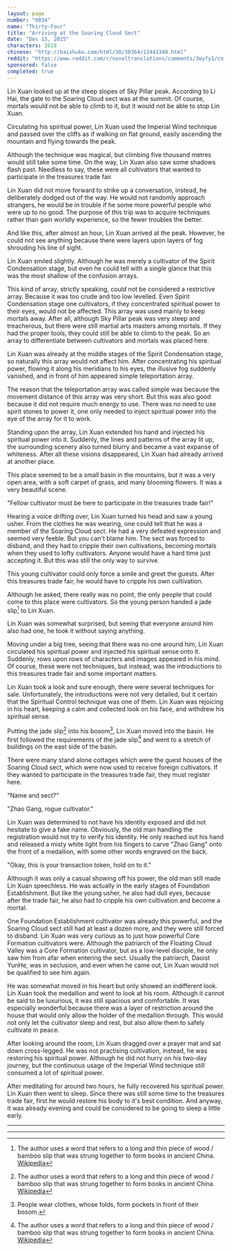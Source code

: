 ```yaml
---
layout: page
number: "0034"
name: "Thirty-Four"
title: "Arriving at the Soaring Cloud Sect"
date: "Dec 15, 2015"
characters: 2018
chinese: "http://baishuku.com/html/30/30364/12441348.html"
reddit: "https://www.reddit.com/r/noveltranslations/comments/3wyfy1/cn_tempered_immortal_chapter_0034/"
sponsored: false
completed: true
---
```


Lin Xuan looked up at the steep slopes of Sky Pillar peak. According to Li Hai, the gate to the Soaring Cloud sect was at the summit. Of course, mortals would not be able to climb to it, but it would not be able to stop Lin Xuan.

Circulating his spiritual power, Lin Xuan used the Imperial Wind technique and passed over the cliffs as if walking on flat ground, easily ascending the mountain and flying towards the peak.

Although the technique was magical, but climbing five thousand metres would still take some time. On the way, Lin Xuan also saw some shadows flash past. Needless to say, these were all cultivators that wanted to participate in the treasures trade fair.

Lin Xuan did not move forward to strike up a conversation, instead, he deliberately dodged out of the way. He would not randomly approach strangers, he would be in trouble if he some more powerful people who were up to no good. The purpose of this trip was to acquire techniques rather than gain worldly experience, so the fewer troubles the better.

And like this, after almost an hour, Lin Xuan arrived at the peak. However, he could not see anything because there were layers upon layers of fog shrouding his line of sight.

Lin Xuan smiled slightly. Although he was merely a cultivator of the Spirit Condensation stage, but even he could tell with a single glance that this was the most shallow of the confusion arrays.

This kind of array, strictly speaking, could not be considered a restrictive array. Because it was too crude and too low levelled. Even Spirit Condensation stage one cultivators, if they concentrated spiritual power to their eyes, would not be affected. This array was used mainly to keep mortals away. After all, although Sky Pillar peak was very steep and treacherous, but there were still martial arts masters among mortals. If they had the proper tools, they could still be able to climb to the peak. So an array to differentiate between cultivators and mortals was placed here.

Lin Xuan was already at the middle stages of the Spirit Condensation stage, so naturally this array would not affect him. After concentrating his spiritual power, flowing it along his meridians to his eyes, the illusive fog suddenly vanished, and in front of him appeared simple teleportation array.

The reason that the teleportation array was called simple was because the movement distance of this array was very short. But this was also good because it did not require much energy to use. There was no need to use spirit stones to power it, one only needed to inject spiritual power into the eye of the array for it to work.

Standing upon the array, Lin Xuan extended his hand and injected his spiritual power into it. Suddenly, the lines and patterns of the array lit up, the surrounding scenery also turned blurry and became a vast expanse of whiteness. After all these visions disappeared, Lin Xuan had already arrived at another place.

This place seemed to be a small basin in the mountains, but it was a very open area, with a soft carpet of grass, and many blooming flowers. It was a very beautiful scene.

"Fellow cultivator must be here to participate in the treasures trade fair!"

Hearing a voice drifting over, Lin Xuan turned his head and saw a young usher. From the clothes he was wearing, one could tell that he was a member of the Soaring Cloud sect. He had a very defeated expression and seemed very feeble. But you can't blame him. The sect was forced to disband, and they had to cripple their own cultivations, becoming mortals when they used to lofty cultivators. Anyone would have a hard time just accepting it. But this was still the only way to survive.

This young cultivator could only force a smile and greet the guests. After this treasures trade fair, he would have to cripple his own cultivation.

Although he asked, there really was no point, the only people that could come to this place were cultivators. So the young person handed a jade slip[^1] to Lin Xuan.

Lin Xuan was somewhat surprised, but seeing that everyone around him also had one, he took it without saying anything.

Moving under a big tree, seeing that there was no one around him, Lin Xuan circulated his spiritual power and injected his spiritual sense onto it. Suddenly, rows upon rows of characters and images appeared in his mind. Of course, these were not techniques, but instead, was the introductions to this treasures trade fair and some important matters.

Lin Xuan took a look and sure enough, there were several techniques for sale. Unfortunately, the introductions were not very detailed, but it certain that the Spiritual Control technique was one of them. Lin Xuan was rejoicing in his heart, keeping a calm and collected look on his face, and withdrew his spiritual sense.

Putting the jade slip[^1] into his bosom[^2], Lin Xuan moved into the basin. He first followed the requirements of the jade slip[^1] and went to a stretch of buildings on the east side of the basin.

There were many stand alone cottages which were the guest houses of the Soaring Cloud sect, which were now used to receive foreign cultivators. If they wanted to participate in the treasures trade fair, they must register here.

"Name and sect?"

"Zhao Gang, rogue cultivator."

Lin Xuan was determined to not have his identity exposed and did not hesitate to give a fake name. Obviously, the old man handling the registration would not try to verify his identity. He only reached out his hand and released a misty white light from his fingers to carve "Zhao Gang" onto the front of a medallion, with some other words engraved on the back.

"Okay, this is your transaction token, hold on to it."

Although it was only a casual showing off his power, the old man still made Lin Xuan speechless. He was actually in the early stages of Foundation Establishment. But like the young usher, he also had dull eyes, because after the trade fair, he also had to cripple his own cultivation and become a mortal.

One Foundation Establishment cultivator was already this powerful, and the Soaring Cloud sect still had at least a dozen more, and they were still forced to disband. Lin Xuan was very curious as to just how powerful Core Formation cultivators were. Although the patriarch of the Floating Cloud Valley was a Core Formation cultivator, but as a low-level disciple, he only saw him from afar when entering the sect. Usually the patriarch, Daoist YunHe, was in seclusion, and even when he came out, Lin Xuan would not be qualified to see him again.

He was somewhat moved in his heart but only showed an indifferent look. Lin Xuan took the medallion and went to look at his room. Although it cannot be said to be luxurious, it was still spacious and comfortable. It was especially wonderful because there was a layer of restriction around the house that would only allow the holder of the medallion through. This would not only let the cultivator sleep and rest, but also allow them to safely cultivate in peace.

After looking around the room, Lin Xuan dragged over a prayer mat and sat down cross-legged. He was not practising cultivation, instead, he was restoring his spiritual power. Although he did not hurry on his two-day journey, but the continuous usage of the Imperial Wind technique still consumed a lot of spiritual power.

After meditating for around two hours, he fully recovered his spiritual power. Lin Xuan then went to sleep. Since there was still some time to the treasures trade fair, first he would restore his body to it's best condition. And anyway, it was already evening and could be considered to be going to sleep a little early.

- - -
- - -

[^1]: The author uses a word that refers to a long and thin piece of wood / bamboo slip that was strung together to form books in ancient China. [Wikipedia](https://en.wikipedia.org/wiki/Bamboo_and_wooden_slips)

[^2]: People wear clothes, whose folds, form pockets in front of their bosom.
